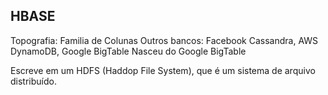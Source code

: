 ## HBASE 

Topografia: Familia de Colunas
Outros bancos: Facebook Cassandra, AWS DynamoDB, Google BigTable
Nasceu do Google BigTable

Escreve em um HDFS (Haddop File System), que é um sistema de arquivo distribuído.
